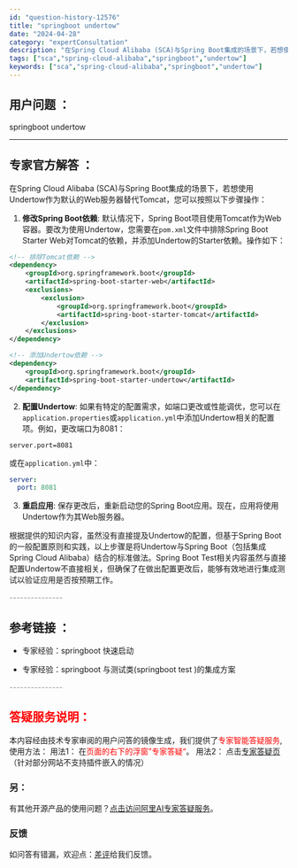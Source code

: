 ```yaml
---
id: "question-history-12576"
title: "springboot undertow"
date: "2024-04-28"
category: "expertConsultation"
description: "在Spring Cloud Alibaba (SCA)与Spring Boot集成的场景下，若想使用Undertow作为默认的Web服务器替代Tomcat，您可以按照以下步骤操作：1. **修改Spring Boot依赖**: 默认情况下，Spring Boot项目使用Tomcat作为Web容器。要"
tags: ["sca","spring-cloud-alibaba","springboot","undertow"]
keywords: ["sca","spring-cloud-alibaba","springboot","undertow"]
---
```


## 用户问题 ： 
 springboot undertow  

---------------
## 专家官方解答 ：

在Spring Cloud Alibaba (SCA)与Spring Boot集成的场景下，若想使用Undertow作为默认的Web服务器替代Tomcat，您可以按照以下步骤操作：

1. **修改Spring Boot依赖**: 默认情况下，Spring Boot项目使用Tomcat作为Web容器。要改为使用Undertow，您需要在`pom.xml`文件中排除Spring Boot Starter Web对Tomcat的依赖，并添加Undertow的Starter依赖。操作如下：

```xml
<!-- 排除Tomcat依赖 -->
<dependency>
    <groupId>org.springframework.boot</groupId>
    <artifactId>spring-boot-starter-web</artifactId>
    <exclusions>
        <exclusion>
            <groupId>org.springframework.boot</groupId>
            <artifactId>spring-boot-starter-tomcat</artifactId>
        </exclusion>
    </exclusions>
</dependency>

<!-- 添加Undertow依赖 -->
<dependency>
    <groupId>org.springframework.boot</groupId>
    <artifactId>spring-boot-starter-undertow</artifactId>
</dependency>
```

2. **配置Undertow**: 如果有特定的配置需求，如端口更改或性能调优，您可以在`application.properties`或`application.yml`中添加Undertow相关的配置项。例如，更改端口为8081：

```properties
server.port=8081
```

或在`application.yml`中：

```yaml
server:
  port: 8081
```

3. **重启应用**: 保存更改后，重新启动您的Spring Boot应用。现在，应用将使用Undertow作为其Web服务器。

根据提供的知识内容，虽然没有直接提及Undertow的配置，但基于Spring Boot的一般配置原则和实践，以上步骤是将Undertow与Spring Boot（包括集成Spring Cloud Alibaba）结合的标准做法。Spring Boot Test相关内容虽然与直接配置Undertow不直接相关，但确保了在做出配置更改后，能够有效地进行集成测试以验证应用是否按预期工作。


<font color="#949494">---------------</font> 


## 参考链接 ：

* 专家经验：springboot 快速启动 
 
 * 专家经验：springboot 与测试类(springboot test )的集成方案 


 <font color="#949494">---------------</font> 
 


## <font color="#FF0000">答疑服务说明：</font> 

本内容经由技术专家审阅的用户问答的镜像生成，我们提供了<font color="#FF0000">专家智能答疑服务</font>,使用方法：
用法1： 在<font color="#FF0000">页面的右下的浮窗”专家答疑“</font>。
用法2： 点击[专家答疑页](https://answer.opensource.alibaba.com/docs/intro)（针对部分网站不支持插件嵌入的情况）
### 另：


有其他开源产品的使用问题？[点击访问阿里AI专家答疑服务](https://answer.opensource.alibaba.com/docs/intro)。
### 反馈
如问答有错漏，欢迎点：[差评](https://ai.nacos.io/user/feedbackByEnhancerGradePOJOID?enhancerGradePOJOId=12669)给我们反馈。
